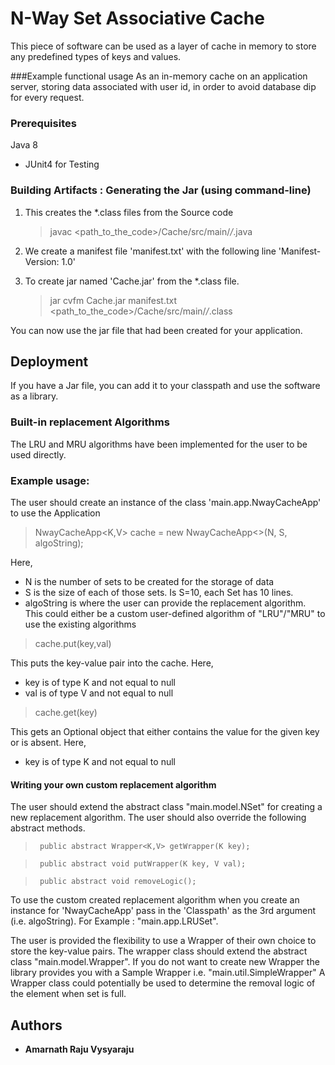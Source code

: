 # N-Way Set Associative Cache

This piece of software can be used as a layer of cache in memory to store any predefined types of keys and values. 

###Example functional usage
As an in-memory cache on an application server, storing data associated with user id, in order to avoid database dip for every request.


### Prerequisites
Java 8
* JUnit4 for Testing

### Building Artifacts : Generating the Jar (using command-line)
1) This creates the *.class files from the Source code
    >javac <path_to_the_code>/Cache/src/main/*/*.java

2) We create a manifest file 'manifest.txt' with the following line 'Manifest-Version: 1.0'

3) To create jar named 'Cache.jar' from the *.class file. 
    >jar cvfm Cache.jar manifest.txt <path_to_the_code>/Cache/src/main/*/*.class

You can now use the jar file that had been created for your application. 

## Deployment
If you have a Jar file, you can add it to your classpath and use the software as a library.

### Built-in replacement Algorithms
The LRU and MRU algorithms have been implemented for the user to be used directly.

### Example usage:
The user should create an instance of the class 'main.app.NwayCacheApp' to use the Application
> NwayCacheApp<K,V> cache = new NwayCacheApp<>(N, S, algoString);

Here,
* N is the number of sets to be created for the storage of data
* S is the size of each of those sets. Is S=10, each Set has 10 lines.
* algoString is where the user can provide the replacement algorithm. This could either be a custom user-defined algorithm of "LRU"/"MRU" to use the existing algorithms

> cache.put(key,val)

This puts the key-value pair into the cache.
Here,
* key is of type K and not equal to null
* val is of type V and not equal to null

> cache.get(key)

This gets an Optional object that either contains the value for the given key or is absent.
Here,
* key is of type K and not equal to null

#### Writing your own custom replacement algorithm
The user should extend the abstract class "main.model.NSet" for creating a new replacement algorithm. The user should also override the following abstract methods.
>      public abstract Wrapper<K,V> getWrapper(K key);
  
>      public abstract void putWrapper(K key, V val);
  
>      public abstract void removeLogic();

To use the custom created replacement algorithm when you create an instance for 'NwayCacheApp' pass in the 'Classpath' as the 3rd argument (i.e. algoString).
For Example : "main.app.LRUSet".

The user is provided the flexibility to use a Wrapper of their own choice to store the key-value pairs.
The wrapper class should extend the abstract class "main.model.Wrapper".
If you do not want to create new Wrapper the library provides you with a Sample Wrapper i.e. "main.util.SimpleWrapper"
A Wrapper class could potentially be used to determine the removal logic of the element when set is full.



## Authors
* **Amarnath Raju Vysyaraju**

